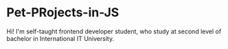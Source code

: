 # Pet-PRojects-in-JS

Hi! I'm self-taught frontend developer student, who study at second level of bachelor in International IT University.
